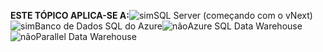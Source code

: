 <Token>**ESTE TÓPICO APLICA-SE A:**![sim](media/yes.png)SQL Server (começando com o vNext)![sim](media/yes.png)Banco de Dados SQL do Azure![não](media/no.png)Azure SQL Data Warehouse ![não](media/no.png)Parallel Data Warehouse </Token>

